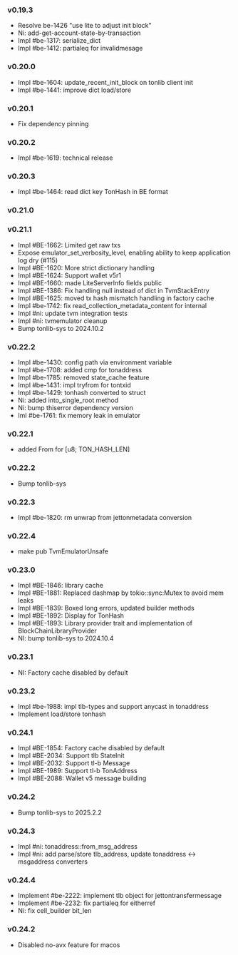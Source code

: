 ### v0.19.3

* Resolve be-1426 "use lite to adjust init block"
* Ni: add-get-account-state-by-transaction
* Impl #be-1317: serialize_dict
* Impl #be-1412: partialeq for invalidmesage

### v0.20.0

* Impl #be-1604: update_recent_init_block on tonlib client init
* Impl #be-1441: improve dict load/store

### v0.20.1

* Fix dependency pinning

### v0.20.2

* Impl #be-1619: technical release

### v0.20.3

* Impl #be-1464: read dict key TonHash in BE format

### v0.21.0

### v0.21.1

* Impl #BE-1662: Limited get raw txs
* Expose emulator_set_verbosity_level, enabling ability to keep application log dry (#115)
* Impl #BE-1620: More strict dictionary handling
* Impl #BE-1624: Support wallet v5r1
* Impl #BE-1660: made LiteServerInfo fields public
* Impl #BE-1386: Fix handling null instead of dict in TvmStackEntry
* Impl #BE-1625: moved tx hash mismatch handling in factory cache
* Impl #be-1742: fix read_collection_metadata_content for internal
* Impl #ni: update tvm integration tests
* Impl #ni: tvmemulator cleanup
* Bump tonlib-sys to 2024.10.2

### v0.22.2

* Impl #be-1430: config path via environment variable
* Impl #be-1708: added cmp for tonaddress
* Impl #be-1785: removed state_cache feature
* Impl #be-1431: impl tryfrom<internaltransactionid> for tontxid
* Impl #be-1429: tonhash converted to struct
* Ni: added into_single_root method
* Ni: bump thiserror dependency version
* Iml #be-1761: fix memory leak in emulator

### v0.22.1

* added From<TonHash> for [u8; TON_HASH_LEN]

### v0.22.2

* Bump tonlib-sys

### v0.22.3

* Impl #be-1820: rm unwrap from jettonmetadata conversion

### v0.22.4

* make pub TvmEmulatorUnsafe
### v0.23.0

* Impl #BE-1846: library cache
* Impl #BE-1881: Replaced dashmap by tokio::sync:Mutex to avoid mem leaks
* Impl #BE-1839: Boxed long errors, updated builder methods
* Impl #BE-1892: Display for TonHash
* Impl #BE-1893: Library provider trait and implementation of BlockChainLibraryProvider
* NI: bump tonlib-sys to 2024.10.4
### v0.23.1
* NI: Factory cache disabled by default
### v0.23.2
* Impl #be-1988: impl tlb-types and support anycast in tonaddress
* Implement load/store tonhash
### v0.24.1
* Impl #BE-1854: Factory cache disabled by default
* Impl #BE-2034: Support tlb StateInit 
* Impl #BE-2032: Support tl-b Message
* Impl #BE-1989: Support tl-b TonAddress
* Impl #BE-2088: Wallet v5 message  building
### v0.24.2
* Bump tonlib-sys to 2025.2.2
### v0.24.3
* Impl #ni: tonaddress::from_msg_address
* Impl #ni: add parse/store tlb_address, update tonaddress <-> msgaddress converters
### v0.24.4
* Implement #be-2222: implement tlb object for jettontransfermessage
* Implement #be-2232: fix partialeq for eitherref
* Ni: fix cell_builder bit_len
### v0.24.2
* Disabled no-avx feature for macos
